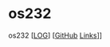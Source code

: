 # os232
os232
[[LOG](TXT/mylog.txt)] [[GitHub](https://github.com/hunnania/os232/) [Links](TXT/links.md)]]
